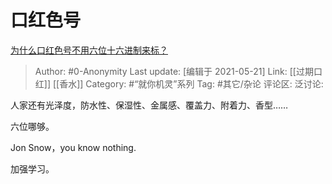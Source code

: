 # 口红色号
[为什么口红色号不用六位十六进制来标？](https://www.zhihu.com/question/437700843/answer/1659852087)

> Author: #0-Anonymity
> Last update: [编辑于 2021-05-21]
> Link: [[过期口红]] [[香水]]
> Category: #“就你机灵”系列
> Tag: #其它/杂论
> 评论区:
> 泛讨论:

人家还有光泽度，防水性、保湿性、金属感、覆盖力、附着力、香型……

六位哪够。

Jon Snow，you know nothing.

加强学习。
